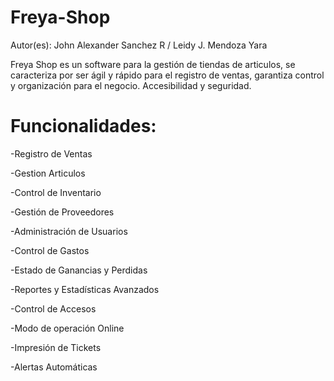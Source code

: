 # Freya-Shop
Autor(es):
John Alexander Sanchez R / Leidy J. Mendoza Yara

Freya Shop es un software para la gestión de tiendas de articulos, se caracteriza por ser ágil y rápido para el registro de ventas, garantiza control y organización para el negocio. Accesibilidad y seguridad.

# Funcionalidades:

-Registro de Ventas

-Gestion Articulos

-Control de Inventario

-Gestión de Proveedores

-Administración de Usuarios

-Control de Gastos

-Estado de Ganancias y Perdidas

-Reportes y Estadísticas Avanzados

-Control de Accesos

-Modo de operación Online

-Impresión de Tickets

-Alertas Automáticas
